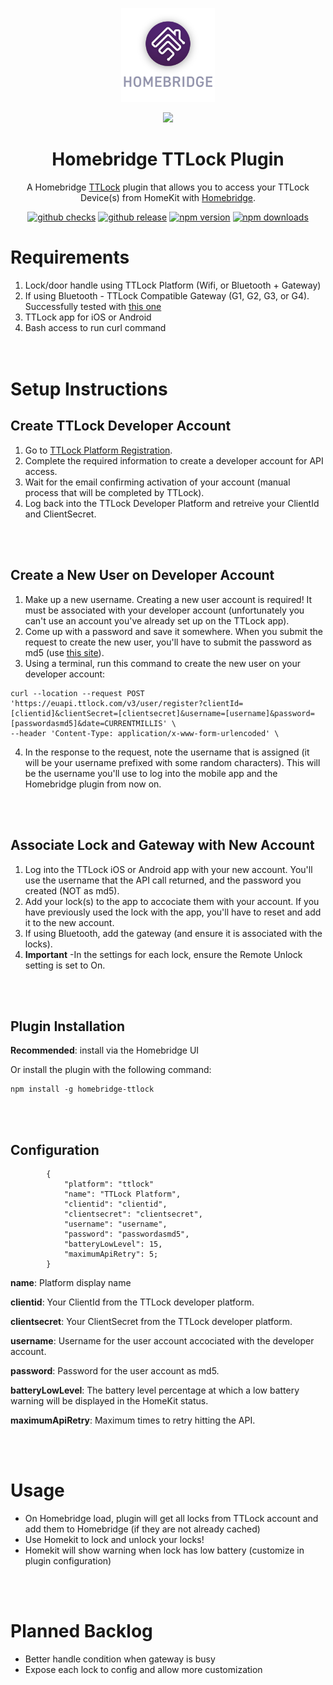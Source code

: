 
<span align="center">

<p align="center">
<img src="https://github.com/homebridge/branding/raw/master/logos/homebridge-wordmark-logo-vertical.png" width="150">
</p>

<p align="center">
<img src="https://open.ttlock.com/resources/developer/img/logo_ttlock.a53b544e.png" width="80">
</p>




# Homebridge TTLock Plugin 



<p>A Homebridge <a href="https://open.ttlock.com/document/doc?urlName=userGuide%2FekeyEn.html">TTLock</a>  
plugin that allows you to access your TTLock Device(s) from HomeKit with
  <a href="https://homebridge.io">Homebridge</a>. 
</p>

[![github checks](https://badgen.net/github/checks/bwitting/homebridge-ttlock?icon=github&label=checks)](https://github.com/bwitting/homebridge-ttlock)
[![github release](https://badgen.net/github/release/bwitting/homebridge-ttlock?icon=github&label=release)](https://github.com/bwitting/homebridge-ttlock)
[![npm version](https://badgen.net/npm/v/homebridge-ttlock?icon=npm&label=version)](https://www.npmjs.com/package/homebridge-ttlock)
[![npm downloads](https://badgen.net/npm/dt/homebridge-ttlock?icon=npm&label=downloads)](https://www.npmjs.com/package/homebridge-ttlock)


</span>


# Requirements
1. Lock/door handle using TTLock Platform (Wifi, or Bluetooth + Gateway)
2. If using Bluetooth - TTLock Compatible Gateway (G1, G2, G3, or G4). Successfully tested with [this one](https://www.amazon.com/gp/product/B085THR6VX)
3. TTLock app for iOS or Android 
4. Bash access to run curl command
<br><br><br>


# Setup Instructions

## Create TTLock Developer Account
1. Go to [TTLock Platform Registration](https://open.ttlock.com/register).
2. Complete the required information to create a developer account for API access.
3. Wait for the email confirming activation of your account (manual process that will be completed by TTLock).
4. Log back into the TTLock Developer Platform and retreive your ClientId and ClientSecret.

<br><br>

## Create a New User on Developer Account

1. Make up a new username. Creating a new user account is required! It must be associated with your developer account (unfortunately you can't use an account you've already set up on the TTLock app).
2. Come up with a password and save it somewhere. When you submit the request to create the new user, you'll have to submit the password as md5 (use [this site](https://www.md5online.org/md5-encrypt.html)).
3. Using a terminal, run this command to create the new user on your developer account:

```
curl --location --request POST 'https://euapi.ttlock.com/v3/user/register?clientId=[clientid]&clientSecret=[clientsecret]&username=[username]&password=[passwordasmd5]&date=CURRENTMILLIS' \
--header 'Content-Type: application/x-www-form-urlencoded' \
```
4. In the response to the request, note the username that is assigned (it will be your username prefixed with some random characters).  This will be the username you'll use to log into the mobile app and the Homebridge plugin from now on.


<br><br>


## Associate Lock and Gateway with New Account

1. Log into the TTLock iOS or Android app with your new account.  You'll use the username that the API call returned, and the password you created (NOT as md5).
2. Add your lock(s) to the app to accociate them with your account.  If you have previously used the lock with the app, you'll have to reset and add it to the new account.
3. If using Bluetooth, add the gateway (and ensure it is associated with the locks).
4. **Important** -In the settings for each lock, ensure the Remote Unlock setting is set to On.

<br><br>

## Plugin Installation
**Recommended**: install via the Homebridge UI

Or install the plugin with the following command:
```
npm install -g homebridge-ttlock
```
<br><br>

## Configuration
```
        {
            "platform": "ttlock"
            "name": "TTLock Platform",
            "clientid": "clientid",
            "clientsecret": "clientsecret",
            "username": "username",
            "password": "passwordasmd5",
            "batteryLowLevel": 15,
            "maximumApiRetry": 5;
        }
```

**name**: Platform display name

**clientid**: Your ClientId from the TTLock developer platform.

**clientsecret**: Your ClientSecret from the TTLock developer platform.

**username**: Username for the user account accociated with the developer account.

**password**: Password for the user account as md5.

**batteryLowLevel**: The battery level percentage at which a low battery warning will be displayed in the HomeKit status.

**maximumApiRetry**: Maximum times to retry hitting the API.

<br><br>

# Usage

* On Homebridge load, plugin will get all locks from TTLock account and add them to Homebridge (if they are not already cached)
* Use Homekit to lock and unlock your locks!
* Homekit will show warning when lock has low battery (customize in plugin configuration) 

<br><br>

# Planned Backlog

* Better handle condition when gateway is busy
* Expose each lock to config and allow more customization